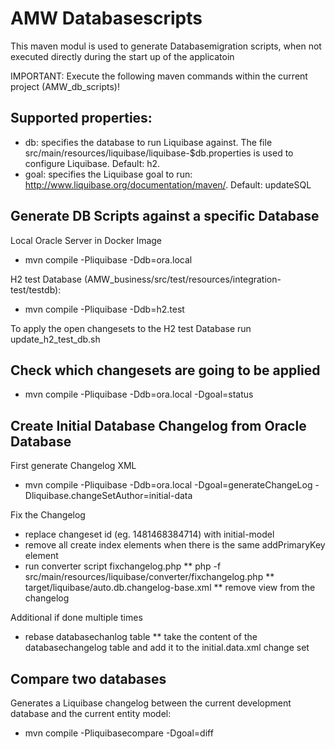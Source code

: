 # AMW Databasescripts
This maven modul is used to generate Databasemigration scripts, when not executed directly during the start up of the applicatoin

IMPORTANT: Execute the following maven commands within the current project (AMW_db_scripts)!

## Supported properties:

* db: specifies the database to run Liquibase against. The file src/main/resources/liquibase/liquibase-$db.properties is used to configure Liquibase. Default: h2.
* goal: specifies the Liquibase goal to run: http://www.liquibase.org/documentation/maven/. Default: updateSQL

## Generate DB Scripts against a specific Database

Local Oracle Server in Docker Image
* mvn compile -Pliquibase -Ddb=ora.local

H2 test Database (AMW_business/src/test/resources/integration-test/testdb):
* mvn compile -Pliquibase -Ddb=h2.test

To apply the open changesets to the H2 test Database run update_h2_test_db.sh


## Check which changesets are going to be applied
* mvn compile -Pliquibase -Ddb=ora.local -Dgoal=status

## Create Initial Database Changelog from Oracle Database

First generate Changelog XML

* mvn compile -Pliquibase -Ddb=ora.local -Dgoal=generateChangeLog -Dliquibase.changeSetAuthor=initial-data

Fix the Changelog
* replace changeset id (eg. 1481468384714) with initial-model
* remove all create index elements when there is the same addPrimaryKey element
* run converter script fixchangelog.php
** php -f src/main/resources/liquibase/converter/fixchangelog.php
** target/liquibase/auto.db.changelog-base.xml
** remove view from the changelog

Additional if done multiple times

* rebase databasechanlog table
** take the content of the databasechangelog table and add it to the initial.data.xml change set


## Compare two databases

Generates a Liquibase changelog between the current development database and the current entity model:
   * mvn compile -Pliquibasecompare -Dgoal=diff
